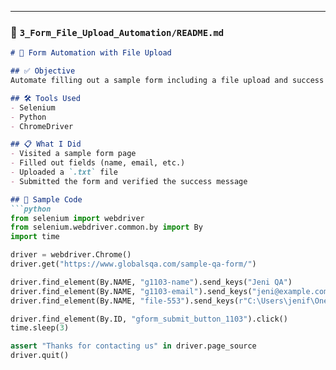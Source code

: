 
---

### 📁 `3_Form_File_Upload_Automation/README.md`

```markdown
# 📄 Form Automation with File Upload

## ✅ Objective
Automate filling out a sample form including a file upload and success message verification.

## 🛠️ Tools Used
- Selenium
- Python
- ChromeDriver

## 📋 What I Did
- Visited a sample form page
- Filled out fields (name, email, etc.)
- Uploaded a `.txt` file
- Submitted the form and verified the success message

## 🧪 Sample Code
```python
from selenium import webdriver
from selenium.webdriver.common.by import By
import time

driver = webdriver.Chrome()
driver.get("https://www.globalsqa.com/sample-qa-form/")

driver.find_element(By.NAME, "g1103-name").send_keys("Jeni QA")
driver.find_element(By.NAME, "g1103-email").send_keys("jeni@example.com")
driver.find_element(By.NAME, "file-553").send_keys(r"C:\Users\jenif\OneDrive\Desktop\Jeni A.txt")

driver.find_element(By.ID, "gform_submit_button_1103").click()
time.sleep(3)

assert "Thanks for contacting us" in driver.page_source
driver.quit()
